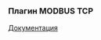 ### Плагин MODBUS TCP

[Документация](https://e154.github.io/smart-home/ru/docs/plugins/modbus/modbus_tcp/)
